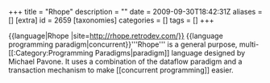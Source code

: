 +++
title = "Rhope"
description = ""
date = 2009-09-30T18:42:31Z
aliases = []
[extra]
id = 2659
[taxonomies]
categories = []
tags = []
+++

{{language|Rhope
|site=http://rhope.retrodev.com/}}
{{language programming paradigm|concurrent}}'''Rhope''' is a general purpose, multi-[[:Category:Programming Paradigms|paradigm]] language designed by Michael Pavone. It uses a combination of the dataflow paradigm and a transaction mechanism to make [[concurrent programming]] easier.
